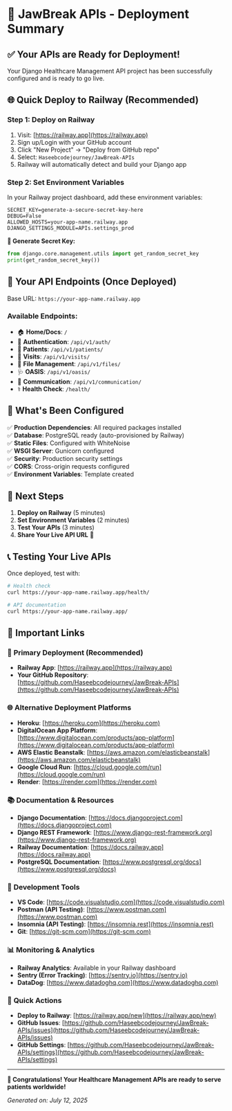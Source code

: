 # 🚀 JawBreak APIs - Deployment Summary

## ✅ Your APIs are Ready for Deployment!

Your Django Healthcare Management API project has been successfully configured and is ready to go live.

## 🌐 Quick Deploy to Railway (Recommended)

### Step 1: Deploy on Railway
1. Visit: [https://railway.app](https://railway.app)
2. Sign up/Login with your GitHub account
3. Click "New Project" → "Deploy from GitHub repo"
4. Select: `Haseebcodejourney/JawBreak-APIs`
5. Railway will automatically detect and build your Django app

### Step 2: Set Environment Variables
In your Railway project dashboard, add these environment variables:

```env
SECRET_KEY=generate-a-secure-secret-key-here
DEBUG=False
ALLOWED_HOSTS=your-app-name.railway.app
DJANGO_SETTINGS_MODULE=APIs.settings_prod
```

**🔑 Generate Secret Key:**
```python
from django.core.management.utils import get_random_secret_key
print(get_random_secret_key())
```

## 📍 Your API Endpoints (Once Deployed)

Base URL: `https://your-app-name.railway.app`

### Available Endpoints:
- 🏠 **Home/Docs**: `/`
- 🔐 **Authentication**: `/api/v1/auth/`
- 👥 **Patients**: `/api/v1/patients/`
- 🏥 **Visits**: `/api/v1/visits/`
- 📁 **File Management**: `/api/v1/files/`
- 🩺 **OASIS**: `/api/v1/oasis/`
- 💬 **Communication**: `/api/v1/communication/`
- ⚕️ **Health Check**: `/health/`

## 🔧 What's Been Configured

✅ **Production Dependencies**: All required packages installed  
✅ **Database**: PostgreSQL ready (auto-provisioned by Railway)  
✅ **Static Files**: Configured with WhiteNoise  
✅ **WSGI Server**: Gunicorn configured  
✅ **Security**: Production security settings  
✅ **CORS**: Cross-origin requests configured  
✅ **Environment Variables**: Template created  

## 🎯 Next Steps

1. **Deploy on Railway** (5 minutes)
2. **Set Environment Variables** (2 minutes)
3. **Test Your APIs** (3 minutes)
4. **Share Your Live API URL** 🎉

## 📞 Testing Your Live APIs

Once deployed, test with:
```bash
# Health check
curl https://your-app-name.railway.app/health/

# API documentation
curl https://your-app-name.railway.app/
```

## 🔗 Important Links

### 🚀 **Primary Deployment (Recommended)**
- **Railway App**: [https://railway.app](https://railway.app)
- **Your GitHub Repository**: [https://github.com/Haseebcodejourney/JawBreak-APIs](https://github.com/Haseebcodejourney/JawBreak-APIs)

### 🌐 **Alternative Deployment Platforms**
- **Heroku**: [https://heroku.com](https://heroku.com)
- **DigitalOcean App Platform**: [https://www.digitalocean.com/products/app-platform](https://www.digitalocean.com/products/app-platform)
- **AWS Elastic Beanstalk**: [https://aws.amazon.com/elasticbeanstalk](https://aws.amazon.com/elasticbeanstalk)
- **Google Cloud Run**: [https://cloud.google.com/run](https://cloud.google.com/run)
- **Render**: [https://render.com](https://render.com)

### 📚 **Documentation & Resources**
- **Django Documentation**: [https://docs.djangoproject.com](https://docs.djangoproject.com)
- **Django REST Framework**: [https://www.django-rest-framework.org](https://www.django-rest-framework.org)
- **Railway Documentation**: [https://docs.railway.app](https://docs.railway.app)
- **PostgreSQL Documentation**: [https://www.postgresql.org/docs](https://www.postgresql.org/docs)

### 🔧 **Development Tools**
- **VS Code**: [https://code.visualstudio.com](https://code.visualstudio.com)
- **Postman (API Testing)**: [https://www.postman.com](https://www.postman.com)
- **Insomnia (API Testing)**: [https://insomnia.rest](https://insomnia.rest)
- **Git**: [https://git-scm.com](https://git-scm.com)

### 📊 **Monitoring & Analytics**
- **Railway Analytics**: Available in your Railway dashboard
- **Sentry (Error Tracking)**: [https://sentry.io](https://sentry.io)
- **DataDog**: [https://www.datadoghq.com](https://www.datadoghq.com)

### 🎯 **Quick Actions**
- **Deploy to Railway**: [https://railway.app/new](https://railway.app/new)
- **GitHub Issues**: [https://github.com/Haseebcodejourney/JawBreak-APIs/issues](https://github.com/Haseebcodejourney/JawBreak-APIs/issues)
- **GitHub Settings**: [https://github.com/Haseebcodejourney/JawBreak-APIs/settings](https://github.com/Haseebcodejourney/JawBreak-APIs/settings)

---

**🎉 Congratulations! Your Healthcare Management APIs are ready to serve patients worldwide!**

*Generated on: July 12, 2025*

